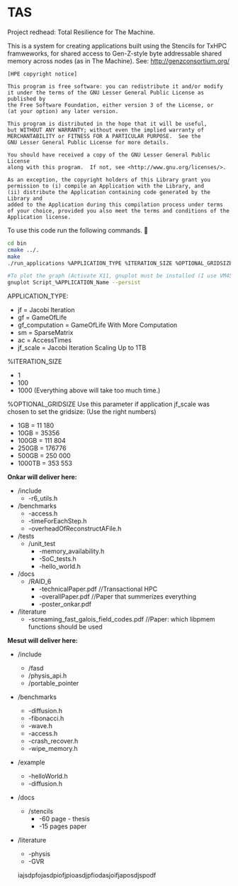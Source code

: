 # TAS

Project redhead: Total Resilience for The Machine.

This is a system for creating applications built using the Stencils for TxHPC framweworks, for shared access to Gen-Z-style byte addressable shared memory across nodes (as in The Machine).
See: http://genzconsortium.org/

    [HPE copyright notice]

    This program is free software: you can redistribute it and/or modify
    it under the terms of the GNU Lesser General Public License as published by
    the Free Software Foundation, either version 3 of the License, or
    (at your option) any later version.

    This program is distributed in the hope that it will be useful,
    but WITHOUT ANY WARRANTY; without even the implied warranty of
    MERCHANTABILITY or FITNESS FOR A PARTICULAR PURPOSE.  See the
    GNU Lesser General Public License for more details.

    You should have received a copy of the GNU Lesser General Public License
    along with this program.  If not, see <http://www.gnu.org/licenses/>.

    As an exception, the copyright holders of this Library grant you permission to (i) compile an Application with the Library, and
    (ii) distribute the Application containing code generated by the Library and    
    added to the Application during this compilation process under terms of your choice, provided you also meet the terms and conditions of the Application license.

To use this code run the following commands. :high_brightness:

```bash
cd bin
cmake ../.
make
./run_applications %APPLICATION_TYPE %ITERATION_SIZE %OPTIONAL_GRIDSIZE

#To plot the graph (Activate X11, gnuplot must be installed (I use VM45))
gnuplot Script_%APPLICATION_Name --persist
```

APPLICATION_TYPE:
* jf = Jacobi Iteration
* gf = GameOfLife
* gf_computation = GameOfLife With More Computation
* sm = SparseMatrix
* ac = AccessTimes
* jf_scale = Jacobi Iteration Scaling Up to 1TB

%ITERATION_SIZE
* 1
* 100
* 1000 (Everything above will take too much time.)

%OPTIONAL_GRIDSIZE
Use this parameter if application jf_scale was chosen to set the gridsize: (Use the right numbers)
* 1GB = 11 180
* 10GB = 35356
* 100GB = 111 804
* 250GB = 176776
* 500GB = 250 000
* 1000TB = 353 553

__Onkar will deliver here:__
*   /include
     * -r6_utils.h 
*   /benchmarks 
     * -access.h 
     * -timeForEachStep.h
     * -overheadOfReconstructAFile.h
*   /tests
     * /unit_test
       * -memory_availability.h
       * -SoC_tests.h
       * -hello_world.h
*   /docs
     * /RAID_6
       * -technicalPaper.pdf //Transactional HPC
       * -overallPaper.pdf //Paper that summerizes everything
       * -poster_onkar.pdf
*   /literature
     * -screaming_fast_galois_field_codes.pdf //Paper: which libpmem functions should be used

__Mesut will deliver here:__
*   /include
    * /fasd
    * /physis_api.h
    * /portable_pointer
*   /benchmarks 
    * -diffusion.h
    * -fibonacci.h
    * -wave.h
    * -access.h
    * -crash_recover.h 
    * -wipe_memory.h
*   /example
    * -helloWorld.h
    * -diffusion.h
*   /docs
    * /stencils
      * -60 page - thesis
      * -15 pages paper
*   /literature
    * -physis
    * -GVR


    iajsdpfojasdpiofjpioasdjpfiodasjoifjaposdjspodf
